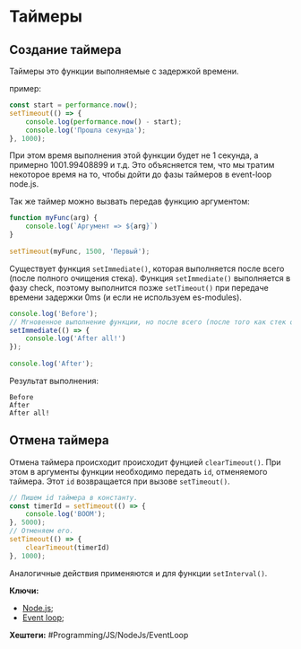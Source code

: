 # Таймеры

## Создание таймера

Таймеры это функции выполняемые с задержкой времени.

пример:

```js
const start = performance.now();  
setTimeout(() => {  
    console.log(performance.now() - start);  
    console.log('Прошла секунда');  
}, 1000);
```

При этом время выполнения этой функции будет не 1 секунда, а примерно 1001.99408899 и т.д. Это объясняется тем, что мы тратим некоторое время на то, чтобы дойти до фазы таймеров в event-loop node.js.

Так же таймер можно вызвать передав функцию аргументом:

```js
function myFunc(arg) {  
    console.log(`Аргумент => ${arg}`)  
}  
  
setTimeout(myFunc, 1500, 'Первый');
```

Существует функция `setImmediate()`, которая выполняется после всего (после полного очищения стека). Функция `setImmediate()` выполняется в фазу check, поэтому выполнится позже `setTimeout()` при передаче времени задержки 0ms (и если не используем es-modules).

```js
console.log('Before');  
// Мгновенное выполнение функции, но после всего (после того как стек очистится совсем).  
setImmediate(() => {  
    console.log('After all!')  
});  
  
console.log('After');
```

Результат выполнения:

```shell
Before
After
After all!
```

## Отмена таймера

Отмена таймера происходит происходит фунцией `clearTimeout()`. При этом в аргументы функции необходимо передать `id`, отменяемого таймера.  Этот `id` возвращается при вызове `setTimeout()`.

```js
// Пишем id таймера в константу.
const timerId = setTimeout(() => {  
    console.log('BOOM');  
}, 5000);  
// Отменяем его.
setTimeout(() => {  
    clearTimeout(timerId)  
}, 1000);
```

Аналогичные действия применяются и для функции `setInterval()`.

**Ключи:**
- [Node.js](node-js);
- [Event loop](event-loop.md);

**Хештеги:** #Programming/JS/NodeJs/EventLoop